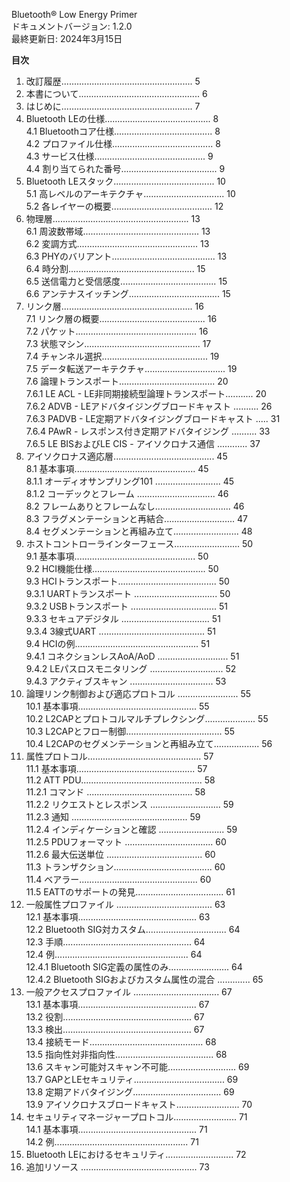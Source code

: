Bluetooth® Low Energy Primer  
ドキュメントバージョン: 1.2.0  
最終更新日: 2024年3月15日  

**目次**  
1. 改訂履歴.................................................... 5  
2. 本書について................................................ 6  
3. はじめに.................................................... 7  
4. Bluetooth LEの仕様.......................................... 8  
   4.1 Bluetoothコア仕様....................................... 8  
   4.2 プロファイル仕様........................................ 8  
   4.3 サービス仕様............................................ 9  
   4.4 割り当てられた番号...................................... 9  
5. Bluetooth LEスタック........................................ 10  
   5.1 高レベルのアーキテクチャ................................ 10  
   5.2 各レイヤーの概要........................................ 12  
6. 物理層...................................................... 13  
   6.1 周波数帯域.............................................. 13  
   6.2 変調方式................................................ 13  
   6.3 PHYのバリアント......................................... 13  
   6.4 時分割.................................................. 15  
   6.5 送信電力と受信感度...................................... 15  
   6.6 アンテナスイッチング.................................... 15  
7. リンク層.................................................... 16  
   7.1 リンク層の概要.......................................... 16  
   7.2 パケット................................................ 16  
   7.3 状態マシン.............................................. 17  
   7.4 チャンネル選択.......................................... 19  
   7.5 データ転送アーキテクチャ................................ 19  
   7.6 論理トランスポート...................................... 20  
     7.6.1 LE ACL - LE非同期接続型論理トランスポート........... 20  
     7.6.2 ADVB - LEアドバタイジングブロードキャスト .......... 26  
     7.6.3 PADVB - LE定期アドバタイジングブロードキャスト ..... 31  
     7.6.4 PAwR - レスポンス付き定期アドバタイジング .......... 33  
     7.6.5 LE BISおよびLE CIS - アイソクロナス通信 ............ 37  
8. アイソクロナス適応層........................................ 45  
   8.1 基本事項................................................ 45  
     8.1.1 オーディオサンプリング101 .......................... 45  
     8.1.2 コーデックとフレーム ............................... 46  
   8.2 フレームありとフレームなし.............................. 46  
   8.3 フラグメンテーションと再結合............................ 47  
   8.4 セグメンテーションと再組み立て.......................... 48  
9. ホストコントローラインターフェース.......................... 50  
   9.1 基本事項................................................ 50  
   9.2 HCI機能仕様............................................. 50  
   9.3 HCIトランスポート....................................... 50  
     9.3.1 UARTトランスポート ................................. 50  
     9.3.2 USBトランスポート .................................. 51  
     9.3.3 セキュアデジタル ................................... 51  
     9.3.4 3線式UART .......................................... 51  
   9.4 HCIの例................................................. 51  
     9.4.1 コネクションレスAoA/AoD ............................ 51  
     9.4.2 LEパスロスモニタリング ............................. 52  
     9.4.3 アクティブスキャン ................................. 53  
10. 論理リンク制御および適応プロトコル ........................ 55  
   10.1 基本事項............................................... 55  
   10.2 L2CAPとプロトコルマルチプレクシング.................... 55  
   10.3 L2CAPとフロー制御...................................... 55  
   10.4 L2CAPのセグメンテーションと再組み立て.................. 56  
11. 属性プロトコル............................................. 57  
   11.1 基本事項............................................... 57  
   11.2 ATT PDU................................................ 58  
     11.2.1 コマンド .......................................... 58  
     11.2.2 リクエストとレスポンス ............................ 59  
     11.2.3 通知 .............................................. 59  
     11.2.4 インディケーションと確認 .......................... 59  
     11.2.5 PDUフォーマット ................................... 60  
     11.2.6 最大伝送単位 ...................................... 60  
   11.3 トランザクション....................................... 60  
   11.4 ベアラー............................................... 60  
   11.5 EATTのサポートの発見................................... 61  
12. 一般属性プロファイル ...................................... 63  
   12.1 基本事項............................................... 63  
   12.2 Bluetooth SIG対カスタム................................ 64  
   12.3 手順................................................... 64  
   12.4 例..................................................... 64  
     12.4.1 Bluetooth SIG定義の属性のみ........................ 64  
     12.4.2 Bluetooth SIGおよびカスタム属性の混合 ............. 65  
13. 一般アクセスプロファイル .................................. 67  
   13.1 基本事項............................................... 67  
   13.2 役割................................................... 67  
   13.3 検出................................................... 67  
   13.4 接続モード............................................. 68  
   13.5 指向性対非指向性....................................... 68  
   13.6 スキャン可能対スキャン不可能........................... 69  
   13.7 GAPとLEセキュリティ.................................... 69  
   13.8 定期アドバタイジング................................... 69  
   13.9 アイソクロナスブロードキャスト......................... 70  
14. セキュリティマネージャープロトコル......................... 71  
   14.1 基本事項............................................... 71  
   14.2 例..................................................... 71  
15. Bluetooth LEにおけるセキュリティ........................... 72  
16. 追加リソース .............................................. 73  